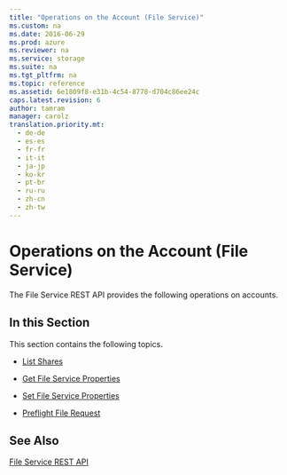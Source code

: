 ```yaml
---
title: "Operations on the Account (File Service)"
ms.custom: na
ms.date: 2016-06-29
ms.prod: azure
ms.reviewer: na
ms.service: storage
ms.suite: na
ms.tgt_pltfrm: na
ms.topic: reference
ms.assetid: 6e1809f8-e31b-4c54-8778-d704c86ee24c
caps.latest.revision: 6
author: tamram
manager: carolz
translation.priority.mt: 
  - de-de
  - es-es
  - fr-fr
  - it-it
  - ja-jp
  - ko-kr
  - pt-br
  - ru-ru
  - zh-cn
  - zh-tw
---
```

# Operations on the Account (File Service)
The File Service REST API provides the following operations on accounts.  
  
## In this Section  
 This section contains the following topics.  
  
-   [List Shares](../rest-conceptual/List-Shares.md)  
  
-   [Get File Service Properties](../rest-conceptual/Get-File-Service-Properties.md)  
  
-   [Set File Service Properties](../rest-conceptual/Set-File-Service-Properties.md)  
  
-   [Preflight File Request](../rest-conceptual/Preflight-File-Request.md)  
  
## See Also  
 [File Service REST API](../rest-conceptual/File-Service-REST-API.md)
